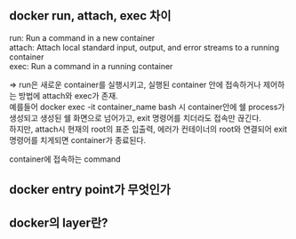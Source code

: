 ## docker run, attach, exec 차이
run: Run a command in a new container      
attach: Attach local standard input, output, and error streams to a running container      
exec: Run a command in a running container   

=> run은 새로운 container를 실행시키고, 실행된 container 안에 접속하거나 제어하는 방법에 attach와 exec가 존재.   
예를들어 docker exec -it container_name bash 시 container안에 쉘 process가 생성되고 생성된 쉘 화면으로 넘어가고, exit 명령어를 치더라도 접속만 끊긴다.           
하지만, attach시 현재의 root의 표준 입출력, 에러가 컨테이너의 root와 연결되어 exit 명령어를 치게되면 container가 종료된다.


container에 접속하는 command


## docker entry point가 무엇인가


## docker의 layer란?


